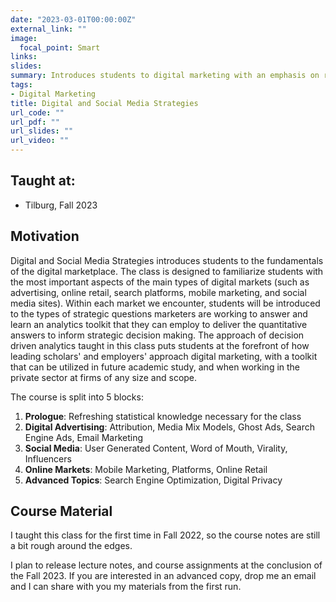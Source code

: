 ```yaml
---
date: "2023-03-01T00:00:00Z"
external_link: ""
image:
  focal_point: Smart
links:
slides:
summary: Introduces students to digital marketing with an emphasis on recent academic research in quantitative marketing and field experiments. Targeted at Bachelor's students.
tags:
- Digital Marketing
title: Digital and Social Media Strategies
url_code: ""
url_pdf: ""
url_slides: ""
url_video: ""
---
```


## Taught at:

- Tilburg, Fall 2023

## Motivation

Digital and Social Media Strategies introduces students to the fundamentals of the digital marketplace. 
The class is designed to familiarize students with the most important aspects of
the main types of digital markets (such as advertising, online retail, search platforms, mobile marketing, and social media sites). 
Within each market we encounter, students will be introduced to the types of strategic questions marketers are working to answer and learn an analytics toolkit that they can employ to deliver the quantitative answers to inform strategic decision making.
The approach of decision driven analytics taught in this class puts students at the forefront of how leading scholars' and employers' approach digital marketing, with a toolkit that can be utilized in future academic study, and when working in the private sector at firms of any size and scope.

The course is split into 5 blocks:

1. **Prologue**: Refreshing statistical knowledge necessary for the class 
2. **Digital Advertising**: Attribution, Media Mix Models, Ghost Ads, Search Engine Ads, Email Marketing
3. **Social Media**: User Generated Content, Word of Mouth, Virality, Influencers
4. **Online Markets**: Mobile Marketing, Platforms, Online Retail
5. **Advanced Topics**: Search Engine Optimization, Digital Privacy

## Course Material

I taught this class for the first time in Fall 2022, so the course notes are still a bit rough around the edges.

I plan to release lecture notes, and course assignments at the conclusion of the Fall 2023. If you are interested in an advanced copy, drop me an email and I can share with you my materials from the first run.